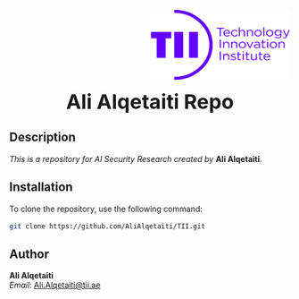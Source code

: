 <p align="right">
  <img src="Images/Logo.png" alt="Company Logo" width="250" height="125">
</p>
<p align="center">
  <span style="font-size: 36px; font-weight: bold;">Ali Alqetaiti Repo</span>
</p>

## Description

*This is a repository for AI Security Research created by* **Ali Alqetaiti**.

## Installation

To clone the repository, use the following command:

```bash
git clone https://github.com/AliAlqetaiti/TII.git
```

## Author

**Ali Alqetaiti**  
*Email*: [Ali.Alqetaiti@tii.ae](mailto:Ali.Alqetaiti@tii.ae)
